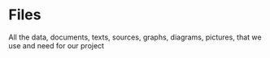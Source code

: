 # Files
All the data, documents, texts, sources, graphs, diagrams, pictures, that we use and need for our project
